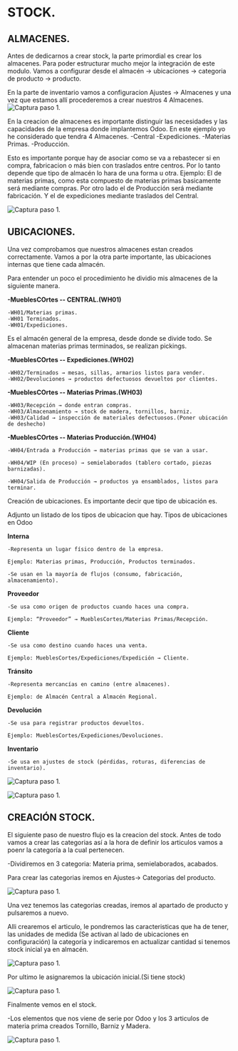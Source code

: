 # STOCK.

## ALMACENES.

Antes de dedicarnos a crear stock, la parte primordial es crear los almacenes. Para poder estructurar mucho mejor la integración de este modulo. Vamos a configurar desde el almacén -> ubicaciones -> categoria de producto -> producto.

En la parte de inventario vamos a configuracion Ajustes -> Almacenes y una vez que estamos allí procederemos a crear nuestros 4 Almacenes.
![Captura paso 1](images/Almacen-create.png).

En la creacion de almacenes es importante distinguir las necesidades y las capacidades de la empresa donde implantemos Odoo. En este ejemplo yo he considerado que tendra 4 Almacenes.
-Central
-Expediciones.
-Materias Primas.
-Producción.

Esto es importante porque hay de asociar como se va a rebastecer si en compra, fabricacion o más bien con traslados entre centros. 
Por lo tanto depende que tipo de almacén lo hara de una forma u otra. Ejemplo: El de materias primas, como esta compuesto de materias primas basicamente será mediante compras. Por otro lado el de Producción será mediante fabricación. Y el de expediciones mediante traslados del Central.

![Captura paso 1](images/Almacen-List.png).

## UBICACIONES.

Una vez comprobamos que nuestros almacenes estan creados correctamente. Vamos a por la otra parte importante, las ubicaciones internas que tiene cada almacén. 

Para entender un poco el procedimiento he dividio mis almacenes de la siguiente manera.


**-MueblesCOrtes -- CENTRAL.(WH01)**

    -WH01/Materias primas.
    -WH01 Terminados.
    -WH01/Expediciones.

Es el almacén general de la empresa, desde donde se divide todo. Se almacenan materias primas terminados, se realizan pickings.  

**-MueblesCOrtes -- Expediciones.(WH02)**

    -WH02/Terminados → mesas, sillas, armarios listos para vender.
    -WH02/Devoluciones → productos defectuosos devueltos por clientes.

**-MueblesCOrtes -- Materias Primas.(WH03)**

    -WH03/Recepción → donde entran compras.
    -WH03/Almacenamiento → stock de madera, tornillos, barniz.
    -WH03/Calidad → inspección de materiales defectuosos.(Poner ubicación de deshecho)

**-MueblesCOrtes -- Materias Producción.(WH04)**

    -WH04/Entrada a Producción → materias primas que se van a usar.

    -WH04/WIP (En proceso) → semielaborados (tablero cortado, piezas barnizadas).

    -WH04/Salida de Producción → productos ya ensamblados, listos para terminar.


Creación de ubicaciones. Es importante decir que tipo de ubicación es.

Adjunto un listado de los tipos de ubicacion que hay.
Tipos de ubicaciones en Odoo

**Interna** 

    -Representa un lugar físico dentro de la empresa.

    Ejemplo: Materias primas, Producción, Productos terminados.

    -Se usan en la mayoría de flujos (consumo, fabricación, almacenamiento).

**Proveedor**

    -Se usa como origen de productos cuando haces una compra.

    Ejemplo: “Proveedor” → MueblesCortes/Materias Primas/Recepción.

**Cliente** 

    -Se usa como destino cuando haces una venta.

    Ejemplo: MueblesCortes/Expediciones/Expedición → Cliente.

**Tránsito** 

    -Representa mercancías en camino (entre almacenes).

    Ejemplo: de Almacén Central a Almacén Regional.

**Devolución** 

    -Se usa para registrar productos devueltos.

    Ejemplo: MueblesCortes/Expediciones/Devoluciones.

**Inventario** 

    -Se usa en ajustes de stock (pérdidas, roturas, diferencias de inventario).


![Captura paso 1](images/Ubicaciones.png).

![Captura paso 1](images/Ubicaciones-tipo.png).


## CREACIÓN STOCK.

El siguiente paso de nuestro flujo es la creacion del stock. Antes de todo vamos a crear las categorias así a la hora de definir los articulos vamos a poenr la categoría a la cual pertenecen.

-Dividiremos en 3 categoria: Materia prima, semielaborados, acabados.

Para crear las categorias iremos en Ajustes-> Categorias del producto.

![Captura paso 1](images/Categoria-producto.png).

Una vez tenemos las categorias creadas, iremos al apartado de producto y pulsaremos a nuevo.

Alli crearemos el articulo, le pondremos las caracteristicas que ha de tener, las unidades de medida (Se activan al lado de ubicaciones en configuración) la categoría y indicaremos en actualizar cantidad si tenemos stock inicial ya en almacén. 

![Captura paso 1](images/Crear-stock.png).

Por ultimo le asignaremos la ubicación inicial.(Si tiene stock)


![Captura paso 1](images/Stock-Ubicacion.png).

Finalmente vemos en el stock.

-Los elementos que nos viene de serie por Odoo y los 3 articulos de materia prima creados Tornillo, Barniz y Madera.

![Captura paso 1](images/lista-stock.png).

